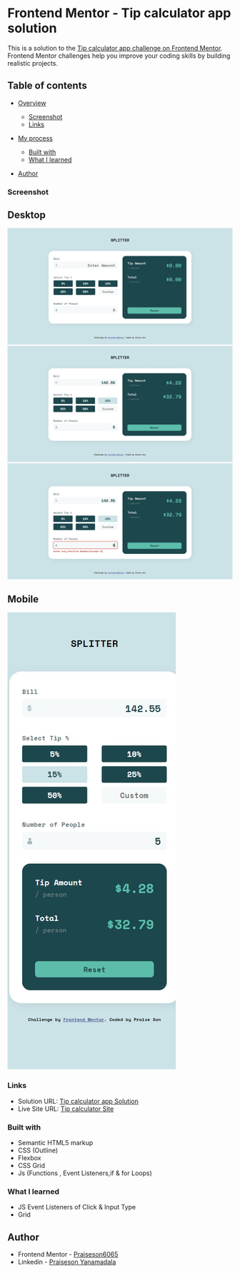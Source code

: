 # Frontend Mentor - Tip calculator app solution

This is a solution to the [Tip calculator app challenge on Frontend Mentor](https://www.frontendmentor.io/challenges/tip-calculator-app-ugJNGbJUX). Frontend Mentor challenges help you improve your coding skills by building realistic projects.

## Table of contents

- [Overview](#overview)
  - [Screenshot](#screenshot)
  - [Links](#links)
- [My process](#my-process)
  - [Built with](#built-with)
  - [What I learned](#what-i-learned)
 
- [Author](#author)



### Screenshot
  ## Desktop 
  ![](./design/desktop-design-empty.jpg)
  ![](./design/desktop-design-completed.jpg)
  ![](./design/active-states.jpg)
  ## Mobile
  ![](./design/mobile-design.jpg)





### Links

- Solution URL: [Tip calculator app Solution](https://github.com/Praiseson6065/tip-calculator-app-main)
- Live Site URL: [Tip calculator Site](https://praiseson6065.github.io/tip-calculator-app-main/)


### Built with

- Semantic HTML5 markup
- CSS (Outline)
- Flexbox
- CSS Grid
- Js (Functions , Event Listeners,if  & for Loops)




### What I learned

- JS Event Listeners of Click & Input Type
- Grid 

## Author
- Frontend Mentor - [Praiseson6065](https://www.frontendmentor.io/profile/Praiseson6065)
- Linkedin - [Praiseson Yanamadala](https://www.linkedin.com/in/praiseson-yanamadala-606613220/)




